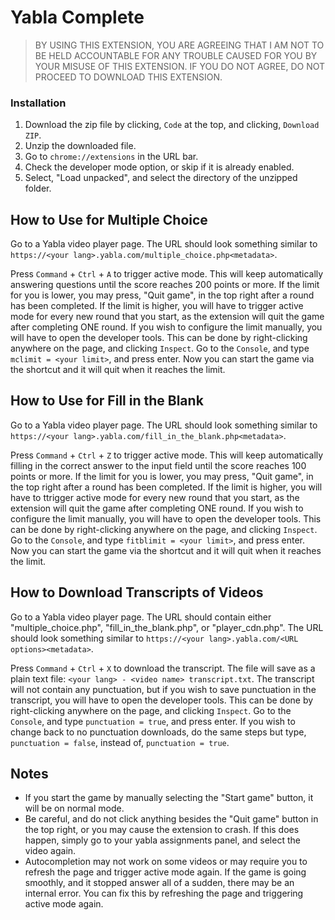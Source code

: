 # Yabla Complete

> BY USING THIS EXTENSION, YOU ARE AGREEING THAT I AM NOT TO BE HELD ACCOUNTABLE FOR ANY TROUBLE CAUSED FOR YOU BY YOUR MISUSE OF THIS EXTENSION. IF YOU DO NOT AGREE, DO NOT PROCEED TO DOWNLOAD THIS EXTENSION.

### Installation

1. Download the zip file by clicking, `Code` at the top, and clicking, `Download ZIP`.
2. Unzip the downloaded file.
3. Go to `chrome://extensions` in the URL bar.
4. Check the developer mode option, or skip if it is already enabled.
5. Select, "Load unpacked", and select the directory of the unzipped folder.

## How to Use for Multiple Choice

Go to a Yabla video player page. The URL should look something similar to `https://<your lang>.yabla.com/multiple_choice.php<metadata>`.

Press `Command` + `Ctrl` + `A` to trigger active mode. This will keep automatically answering questions until the score reaches 200 points or more. If the limit for you is lower, you may press, "Quit game", in the top right after a round has been completed. If the limit is higher, you will have to trigger active mode for every new round that you start, as the extension will quit the game after completing ONE round. If you wish to configure the limit manually, you will have to open the developer tools. This can be done by right-clicking anywhere on the page, and clicking `Inspect`. Go to the `Console`, and type `mclimit = <your limit>`, and press enter. Now you can start the game via the shortcut and it will quit when it reaches the limit.

## How to Use for Fill in the Blank

Go to a Yabla video player page. The URL should look something similar to `https://<your lang>.yabla.com/fill_in_the_blank.php<metadata>`.

Press `Command` + `Ctrl` + `Z` to trigger active mode. This will keep automatically filling in the correct answer to the input field until the score reaches 100 points or more. If the limit for you is lower, you may press, "Quit game", in the top right after a round has been completed. If the limit is higher, you will have to ttrigger active mode for every new round that you start, as the extension will quit the game after completing ONE round. If you wish to configure the limit manually, you will have to open the developer tools. This can be done by right-clicking anywhere on the page, and clicking `Inspect`. Go to the `Console`, and type `fitblimit = <your limit>`, and press enter. Now you can start the game via the shortcut and it will quit when it reaches the limit.

## How to Download Transcripts of Videos
Go to a Yabla video player page. The URL should contain either "multiple_choice.php", "fill_in_the_blank.php", or "player_cdn.php". The URL should look something similar to `https://<your lang>.yabla.com/<URL options><metadata>`.

Press `Command` + `Ctrl` + `X` to download the transcript. The file will save as a plain text file: `<your lang> - <video name> transcript.txt`. The transcript will not contain any punctuation, but if you wish to save punctuation in the transcript, you will have to open the developer tools. This can be done by right-clicking anywhere on the page, and clicking `Inspect`. Go to the `Console`, and type `punctuation = true`, and press enter. If you wish to change back to no punctuation downloads, do the same steps but type, `punctuation = false`, instead of, `punctuation = true`.


## Notes
* If you start the game by manually selecting the "Start game" button, it will be on normal mode.
* Be careful, and do not click anything besides the "Quit game" button in the top right, or you may cause the extension to crash. If this does happen, simply go to your yabla assignments panel, and select the video again.
* Autocompletion may not work on some videos or may require you to refresh the page and trigger active mode again. If the game is going smoothly, and it stopped answer all of a sudden, there may be an internal error. You can fix this by refreshing the page and triggering active mode again.